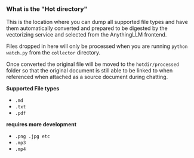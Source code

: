 ### What is the "Hot directory"

This is the location where you can dump all supported file types and have them automatically converted and prepared to be digested by the vectorizing service and selected from the AnythingLLM frontend.

Files dropped in here will only be processed when you are running `python watch.py` from the `collector` directory.

Once converted the original file will be moved to the `hotdir/processed` folder so that the original document is still able to be linked to when referenced when attached as a source document during chatting.

**Supported File types**

- `.md`
- `.txt`
- `.pdf`

**requires more development**

- `.png .jpg etc`
- `.mp3`
- `.mp4`
